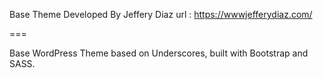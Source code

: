 Base Theme Developed By Jeffery Diaz 
url : https://wwwjefferydiaz.com/

===

Base WordPress Theme based on Underscores, built with Bootstrap and SASS.